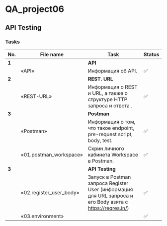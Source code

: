# QA_project06
API Testing
 ---
 
 <h3>Tasks</h3>
 
| No. | File name             | Task                                                                        | Status |
| --- | ----------------------| --------------------------------------------------------------------------- | ------ |
|**1**|                       | **API**                                                                     |        |
|     | «API»                 | Информация об API.                                                          | ✅     |
|**2**|                       | **REST. URL**                                                               |        |
|     | «REST-URL»            | Информация о REST и URL, а также о структуре HTTP запроса и ответа .        | ✅     |
|**3**|                       | **Postman**                                                                 |        |
|     | «Postman»             | Информация о том, что такое endpoint, pre-request script, body, test.       | ✅     |
|     | «01.postman_workspace»| Скрин личного кабинета Workspace в Postman.                                 | ✅     |
|**3**|                       | **API Testing**                                                             |        |
|     |«02.register_user_body»| Запуск в Postman запроса Register User (информация для URL запроса и его Body взята с https://reqres.in/)      | ✅     |
|     | «03.environment»      |         | ✅     |
